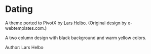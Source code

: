 # Dating

A theme ported to PivotX by [Lars Helbo](http://www.salldata.dk/). (Original design by e-webtemplates.com.)

A two column design with black background and warm yellow colors.

Author: Lars Helbo
